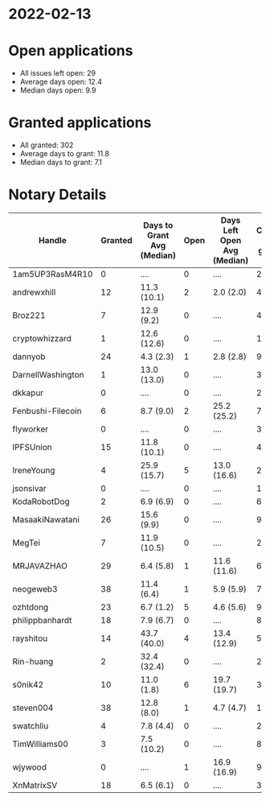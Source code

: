 2022-02-13
==========

# Open applications

- All issues left open: 29
- Average days open: 12.4
- Median days open: 9.9

# Granted applications

- All granted: 302
- Average days to grant: 11.8
- Median days to grant: 7.1

# Notary Details

| Handle            |   Granted | Days to Grant Avg (Median)   |   Open | Days Left Open Avg (Median)   |   Closed (no grant) |
|-------------------|-----------|------------------------------|--------|-------------------------------|---------------------|
| 1am5UP3RasM4R10   |         0 | ....                         |      0 | ....                          |                   2 |
| andrewxhill       |        12 | 11.3  (10.1)                 |      2 | 2.0  (2.0)                    |                  48 |
| Broz221           |         7 | 12.9  (9.2)                  |      0 | ....                          |                  48 |
| cryptowhizzard    |         1 | 12.6  (12.6)                 |      0 | ....                          |                  11 |
| dannyob           |        24 | 4.3  (2.3)                   |      1 | 2.8  (2.8)                    |                  90 |
| DarnellWashington |         1 | 13.0  (13.0)                 |      0 | ....                          |                   3 |
| dkkapur           |         0 | ....                         |      0 | ....                          |                   2 |
| Fenbushi-Filecoin |         6 | 8.7  (9.0)                   |      2 | 25.2  (25.2)                  |                  74 |
| flyworker         |         0 | ....                         |      0 | ....                          |                   3 |
| IPFSUnion         |        15 | 11.8  (10.1)                 |      0 | ....                          |                  44 |
| IreneYoung        |         4 | 25.9  (15.7)                 |      5 | 13.0  (16.6)                  |                  23 |
| jsonsivar         |         0 | ....                         |      0 | ....                          |                  13 |
| KodaRobotDog      |         2 | 6.9  (6.9)                   |      0 | ....                          |                   6 |
| MasaakiNawatani   |        26 | 15.6  (9.9)                  |      0 | ....                          |                  94 |
| MegTei            |         7 | 11.9  (10.5)                 |      0 | ....                          |                  20 |
| MRJAVAZHAO        |        29 | 6.4  (5.8)                   |      1 | 11.6  (11.6)                  |                  64 |
| neogeweb3         |        38 | 11.4  (6.4)                  |      1 | 5.9  (5.9)                    |                  75 |
| ozhtdong          |        23 | 6.7  (1.2)                   |      5 | 4.6  (5.6)                    |                  96 |
| philippbanhardt   |        18 | 7.9  (6.7)                   |      0 | ....                          |                  81 |
| rayshitou         |        14 | 43.7  (40.0)                 |      4 | 13.4  (12.9)                  |                  56 |
| Rin-huang         |         2 | 32.4  (32.4)                 |      0 | ....                          |                   2 |
| s0nik42           |        10 | 11.0  (1.8)                  |      6 | 19.7  (19.7)                  |                  30 |
| steven004         |        38 | 12.8  (8.0)                  |      1 | 4.7  (4.7)                    |                 110 |
| swatchliu         |         4 | 7.8  (4.4)                   |      0 | ....                          |                  25 |
| TimWilliams00     |         3 | 7.5  (10.2)                  |      0 | ....                          |                   8 |
| wjywood           |         0 | ....                         |      1 | 16.9  (16.9)                  |                   9 |
| XnMatrixSV        |        18 | 6.5  (6.1)                   |      0 | ....                          |                  32 |